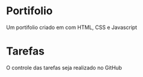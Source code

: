 # Portifolio
Um portifolio criado em com HTML, CSS e Javascript

# Tarefas
O controle das tarefas seja realizado no GitHub
